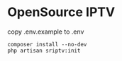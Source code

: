 # OpenSource IPTV


copy .env.example to .env

```
composer install --no-dev
php artisan sriptv:init
```
